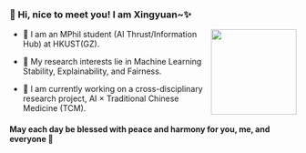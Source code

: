 ### 👋 Hi, nice to meet you! I am Xingyuan~✨   
  
<div align="right">
<img src="https://media.giphy.com/media/LHZyixOnHwDDy/giphy.gif" align="right" height="150" width="" />
</div>  

-  🤖 I am an MPhil student (AI Thrust/Information Hub) at HKUST(GZ).  
  

- 🌱 My research interests lie in Machine Learning Stability, Explainability, and Fairness.  
  

- 📝 I am currently working on a cross-disciplinary research project, AI × Traditional Chinese Medicine (TCM).  
  

#### May each day be blessed with peace and harmony for you, me, and everyone 🙏  
  

<br/>  


<!--
**xyyccc/xyyccc** is a ✨ _special_ ✨ repository because its `README.md` (this file) appears on your GitHub profile.

Here are some ideas to get you started:

- 🔭 I’m currently working on ...
- 🌱 I’m currently learning ...
- 👯 I’m looking to collaborate on ...
- 🤔 I’m looking for help with ...
- 💬 Ask me about ...
- 📫 How to reach me: ...
- 😄 Pronouns: ...
- ⚡ Fun fact: ...
-->
